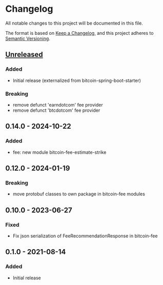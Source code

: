 # Changelog
All notable changes to this project will be documented in this file.

The format is based on [Keep a Changelog](https://keepachangelog.com/en/1.0.0/),
and this project adheres to [Semantic Versioning](https://semver.org/spec/v2.0.0.html).

## [Unreleased]

### Added
- Initial release (externalized from bitcoin-spring-boot-starter)

### Breaking
- remove defunct 'earndotcom' fee provider
- remove defunct 'btcdotcom' fee provider

## 0.14.0 - 2024-10-22

### Added
- fee: new module bitcoin-fee-estimate-strike

## 0.12.0 - 2024-01-19

### Breaking
- move protobuf classes to own package in bitcoin-fee modules

## 0.10.0 - 2023-06-27

### Fixed
- Fix json serialization of FeeRecommendationResponse in bitcoin-fee

## 0.1.0 - 2021-08-14
### Added
- Initial release

[Unreleased]: https://github.com/theborakompanioni/bitcoin-fee/compare/0.15.0...HEAD
[0.15.0]: https://github.com/theborakompanioni/bitcoin-fee/releases/tag/0.15.0

